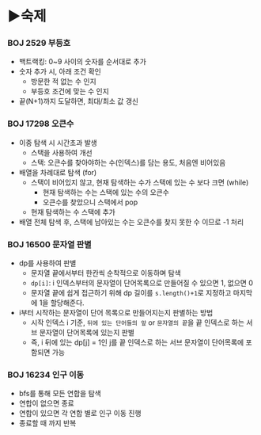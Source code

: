 # ▶숙제

### BOJ 2529 부등호
- 백트랙킹: 0~9 사이의 숫자를 순서대로 추가
- 숫자 추가 시, 아래 조건 확인
  - 방문한 적 없는 수 인지
  - 부등호 조건에 맞는 수 인지
- 끝(N+1)까지 도달하면, 최대/최소 값 갱신

### BOJ 17298 오큰수
- 이중 탐색 시 시간초과 발생 
  - 스택을 사용하여 개선 
  - 스택: 오큰수를 찾아야하는 수(인덱스)를 담는 용도, 처음엔 비어있음
- 배열을 차례대로 탐색 (for)
  - 스택이 비어있지 않고, 현재 탐색하는 수가 스택에 있는 수 보다 크면 (while)
    - 현재 탐색하는 수는 스택에 있는 수의 오큰수
    - 오큰수를 찾았으니 스택에서 pop
  - 현재 탐색하는 수 스택에 추가
- 배열 전체 탐색 후, 스택에 남아있는 수는 오큰수를 찾지 못한 수 이므로 -1 처리

### BOJ 16500 문자열 판별
- dp를 사용하여 판별
  - 문자열 끝에서부터 한칸씩 순착적으로 이동하며 탐색
  - `dp[i]`: i 인덱스부터의 문자열이 단어목록으로 만들어질 수 있으면 1, 없으면 0
  - 문자열 끝에 쉽게 접근하기 위해 dp 길이를 `s.length()+1`로 지정하고 마지막에 1을 할당해준다.
- i부터 시작하는 문자열이 단어 목록으로 만들어지는지 판별하는 방법
  - 시작 인덱스 i 기준, `뒤에 있는 단어들의 앞` or `문자열의 끝`을 끝 인덱스로 하는 서브 문자열이 단어목록에 있는지 판별 
  - 즉, i 뒤에 있는 dp[j] = 1인 j를 끝 인덱스로 하는 서브 문자열이 단어목록에 포함되면 가능

### BOJ 16234 인구 이동
- bfs를 통해 모든 연합을 탐색
- 연합이 없으면 종료
- 연합이 있으면 각 연합 별로 인구 이동 진행
- 종료할 때 까지 반복

### 

### 

### 

### 
